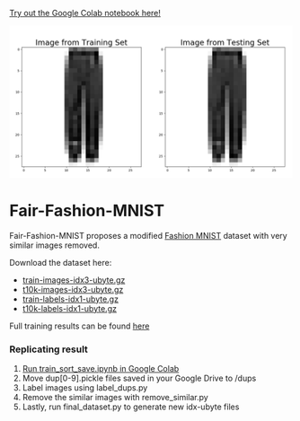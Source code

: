 [Try out the Google Colab notebook here!](https://colab.research.google.com/drive/10WS1AgyL8DOUw14TFzkvZjn6aBKd5KYN)

![Similar images between training and testing](example_images/pants.png)

# Fair-Fashion-MNIST

Fair-Fashion-MNIST proposes a modified [Fashion MNIST](https://github.com/zalandoresearch/fashion-mnist) dataset with very similar images removed. 

Download the dataset here:
- [train-images-idx3-ubyte.gz](https://drive.google.com/file/d/1bc2Uzub_pF6Oj5cO656_YyqBLPpr305X/view?usp=sharing)
- [t10k-images-idx3-ubyte.gz](https://drive.google.com/file/d/1qLUOoUf-ysdVoaGKN8jElQlvDd5cn5lM/view?usp=sharing)
- [train-labels-idx1-ubyte.gz](https://drive.google.com/file/d/1GWynk44xSOK5KIVHOETN8ZJeYmXdP8YM/view?usp=sharing)
- [t10k-labels-idx1-ubyte.gz](https://drive.google.com/file/d/1y6I-qErtz4cgZR803BfqFlwK3mIwcE58/view?usp=sharing)


Full training results can be found [here](https://vigilant-hopper-6d70bf.netlify.com/)

### Replicating result
1. [Run train_sort_save.ipynb in Google Colab](https://colab.research.google.com/drive/10WS1AgyL8DOUw14TFzkvZjn6aBKd5KYN)
2. Move dup[0-9].pickle files saved in your Google Drive to /dups
3. Label images using label_dups.py
4. Remove the similar images with remove_similar.py
5. Lastly, run final_dataset.py to generate new idx-ubyte files
